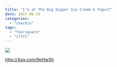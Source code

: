 ```yaml
---
title: "I'm at The Big Dipper Ice Cream & Yogurt"
date: 2017-06-15
categories: 
  - "checkin"
tags: 
  - "foursquare"
  - "ifttt"
---
```


![](images/2rwyhNZ)  
  
http://4sq.com/9pHwSh
